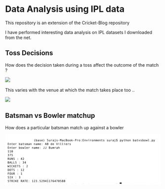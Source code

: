 # Data Analysis using IPL data
This repository is an extension of the Cricket-Blog repository

I have performed interesting data analysis on IPL datasets I downloaded from the net.

## Toss Decisions

How does the decision taken during a toss affect the outcome of the match ?

<img src = "./images/toss_decsions.png">

This varies with the venue at which the match takes place too ..

<img src = "./images/toss_decsions_by_venue.png">

## Batsman vs Bowler matchup

How does a particular batsman match up against a bowler 

<img src = "./images/batsmanVSbowler.png">

